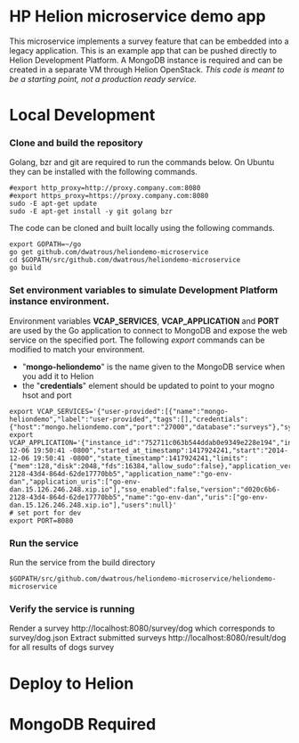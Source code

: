 HP Helion microservice demo app
=======================

This microservice implements a survey feature that can be embedded into a legacy application. This is an example app that can be pushed directly to Helion Development Platform. A MongoDB instance is required and can be created in a separate VM through Helion OpenStack. *This code is meant to be a starting point, not a production ready service.*

# Local Development

### Clone and build the repository
Golang, bzr and git are required to run the commands below. On Ubuntu they can be installed with the following commands.

```
#export http_proxy=http://proxy.company.com:8080
#export https_proxy=https://proxy.company.com:8080
sudo -E apt-get update
sudo -E apt-get install -y git golang bzr
```

The code can be cloned and built locally using the following commands. 

```
export GOPATH=~/go
go get github.com/dwatrous/heliondemo-microservice
cd $GOPATH/src/github.com/dwatrous/heliondemo-microservice
go build
```

### Set environment variables to simulate Development Platform instance environment.

Environment variables **VCAP_SERVICES**, **VCAP_APPLICATION** and **PORT** are used by the Go application to connect to MongoDB and expose the web service on the specified port. The following *export* commands can be modified to match your environment.

 * "**mongo-heliondemo**" is the name given to the MongoDB service when you add it to Helion
 * the "**credentials**" element should be updated to point to your mogno hsot and port

```
export VCAP_SERVICES='{"user-provided":[{"name":"mongo-heliondemo","label":"user-provided","tags":[],"credentials":{"host":"mongo.heliondemo.com","port":"27000","database":"surveys"},"syslog_drain_url":""}]}'
export VCAP_APPLICATION='{"instance_id":"752711c063b544ddab0e9349e228e194","instance_index":0,"host":"0.0.0.0","port":53335,"started_at":"2014-12-06 19:50:41 -0800","started_at_timestamp":1417924241,"start":"2014-12-06 19:50:41 -0800","state_timestamp":1417924241,"limits":{"mem":128,"disk":2048,"fds":16384,"allow_sudo":false},"application_version":"d020c6b6-2128-43d4-864d-62de17770bb5","application_name":"go-env-dan","application_uris":["go-env-dan.15.126.246.248.xip.io"],"sso_enabled":false,"version":"d020c6b6-2128-43d4-864d-62de17770bb5","name":"go-env-dan","uris":["go-env-dan.15.126.246.248.xip.io"],"users":null}'
# set port for dev
export PORT=8080
```

### Run the service
Run the service from the build directory

```
$GOPATH/src/github.com/dwatrous/heliondemo-microservice/heliondemo-microservice
```

### Verify the service is running

Render a survey http://localhost:8080/survey/dog which corresponds to survey/dog.json
Extract submitted surveys http://localhost:8080/result/dog for all results of dogs survey

# Deploy to Helion

# MongoDB Required